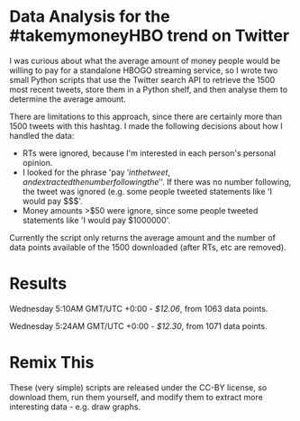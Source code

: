 Data Analysis for the #takemymoneyHBO trend on Twitter
=====================================================

I was curious about what the average amount of money 
people would be willing to pay for a standalone
HBOGO streaming service, so I wrote two small Python
scripts that use the Twitter search API to retrieve
the 1500 most recent tweets, store them in a Python
shelf, and then analyse them to determine the average
amount. 

There are limitations to this approach, since there are
certainly more than 1500 tweets with this hashtag. I
made the following decisions about how I handled the data:

*  RTs were ignored, because I'm interested in each person's
   personal opinion.
*  I looked for the phrase 'pay $' in the tweet, and extracted
   the number following the '$'. If there was no number following,
   the tweet was ignored (e.g. some people tweeted statements 
   like 'I would pay $$$'.
*  Money amounts >$50 were ignore, since some people tweeted
   statements like 'I would pay $1000000'. 

Currently the script only returns the average amount and the 
number of data points available of the 1500 downloaded (after
RTs, etc are removed).


Results
=======

Wednesday 5:10AM GMT/UTC +0:00 - *$12.06*, from 1063 data points.

Wednesday 5:24AM GMT/UTC +0:00 - *$12.30*, from 1071 data points. 

Remix This
==========
These (very simple) scripts are released under the CC-BY license,
so download them, run them yourself, and modify them to extract 
more interesting data - e.g. draw graphs. 

